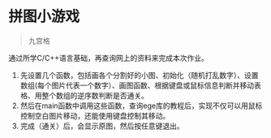 # 拼图小游戏

> 九宫格

通过所学C/C++语言基础，再查询网上的资料来完成本次作业。

1. 先设置几个函数，包括画各个分割好的小图、初始化（随机打乱数字）、设置数组(每个图片代表一个数字）、画图函数、根据键盘或鼠标信息判断并移动表格、用整个数组的逆序数判断是否通关。
2. 然后在main函数中调用这些函数，查询ege库的教程后，实现不仅可以用鼠标控制空白图片移动，还能使用键盘控制其移动。
3. 完成（通关）后，会显示原图，然后按任意键退出。
